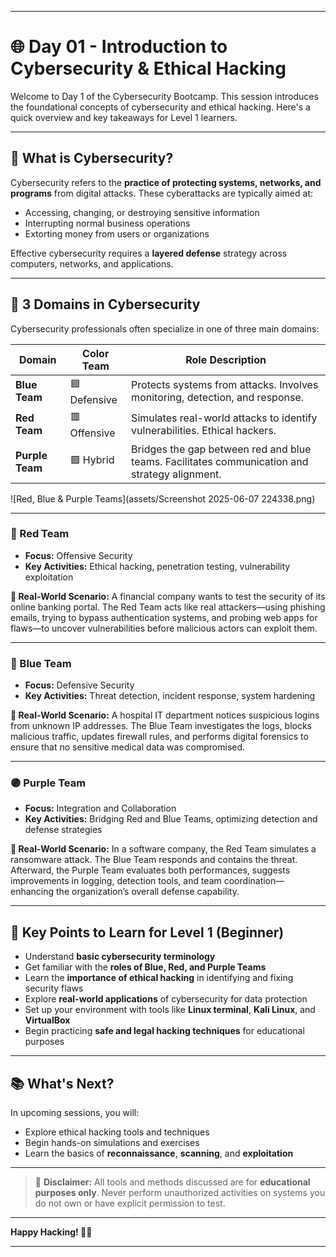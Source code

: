 
---

# 🌐 Day 01 - Introduction to Cybersecurity & Ethical Hacking

Welcome to Day 1 of the Cybersecurity Bootcamp. This session introduces the foundational concepts of cybersecurity and ethical hacking. Here's a quick overview and key takeaways for Level 1 learners.

---

## 🔐 What is Cybersecurity?

Cybersecurity refers to the **practice of protecting systems, networks, and programs** from digital attacks. These cyberattacks are typically aimed at:

* Accessing, changing, or destroying sensitive information
* Interrupting normal business operations
* Extorting money from users or organizations

Effective cybersecurity requires a **layered defense** strategy across computers, networks, and applications.

---

## 🎯 3 Domains in Cybersecurity

Cybersecurity professionals often specialize in one of three main domains:

| Domain          | Color Team   | Role Description                                                                              |
| --------------- | ------------ | --------------------------------------------------------------------------------------------- |
| **Blue Team**   | 🟦 Defensive | Protects systems from attacks. Involves monitoring, detection, and response.                  |
| **Red Team**    | 🟥 Offensive | Simulates real-world attacks to identify vulnerabilities. Ethical hackers.                    |
| **Purple Team** | 🟪 Hybrid    | Bridges the gap between red and blue teams. Facilitates communication and strategy alignment. |

![Red, Blue & Purple Teams](assets/Screenshot 2025-06-07 224338.png)

---

### 🔴 Red Team

* **Focus:** Offensive Security
* **Key Activities:** Ethical hacking, penetration testing, vulnerability exploitation

**🧠 Real-World Scenario:**
A financial company wants to test the security of its online banking portal. The Red Team acts like real attackers—using phishing emails, trying to bypass authentication systems, and probing web apps for flaws—to uncover vulnerabilities before malicious actors can exploit them.

---

### 🔵 Blue Team

* **Focus:** Defensive Security
* **Key Activities:** Threat detection, incident response, system hardening

**🧠 Real-World Scenario:**
A hospital IT department notices suspicious logins from unknown IP addresses. The Blue Team investigates the logs, blocks malicious traffic, updates firewall rules, and performs digital forensics to ensure that no sensitive medical data was compromised.

---

### 🟣 Purple Team

* **Focus:** Integration and Collaboration
* **Key Activities:** Bridging Red and Blue Teams, optimizing detection and defense strategies

**🧠 Real-World Scenario:**
In a software company, the Red Team simulates a ransomware attack. The Blue Team responds and contains the threat. Afterward, the Purple Team evaluates both performances, suggests improvements in logging, detection tools, and team coordination—enhancing the organization’s overall defense capability.

---

## 🧠 Key Points to Learn for Level 1 (Beginner)

* Understand **basic cybersecurity terminology**
* Get familiar with the **roles of Blue, Red, and Purple Teams**
* Learn the **importance of ethical hacking** in identifying and fixing security flaws
* Explore **real-world applications** of cybersecurity for data protection
* Set up your environment with tools like **Linux terminal**, **Kali Linux**, and **VirtualBox**
* Begin practicing **safe and legal hacking techniques** for educational purposes

---

## 📚 What's Next?

In upcoming sessions, you will:

* Explore ethical hacking tools and techniques
* Begin hands-on simulations and exercises
* Learn the basics of **reconnaissance**, **scanning**, and **exploitation**

---

> 🚨 **Disclaimer:** All tools and methods discussed are for **educational purposes only**. Never perform unauthorized activities on systems you do not own or have explicit permission to test.

---

**Happy Hacking! 🧑‍💻**

---

